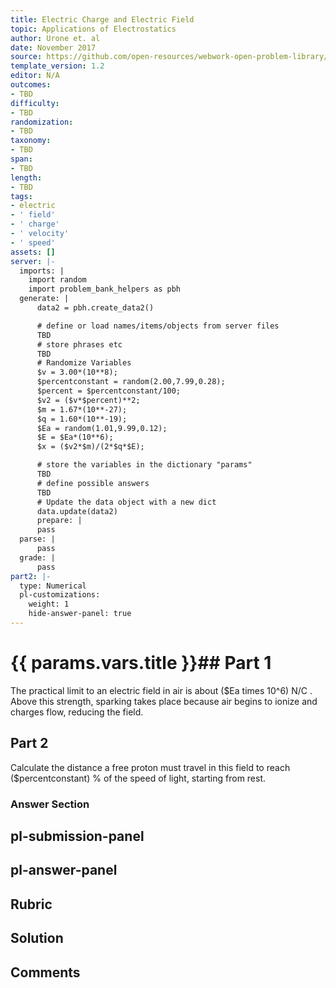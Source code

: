 ```yaml
---
title: Electric Charge and Electric Field
topic: Applications of Electrostatics
author: Urone et. al
date: November 2017
source: https://github.com/open-resources/webwork-open-problem-library/tree/master/Contrib/BrockPhysics/College_Physics_Urone/18.Electric_Field/18-08.Applications_of_Electrostatics/NU_U17_18_08_009.pg
template_version: 1.2
editor: N/A
outcomes:
- TBD
difficulty:
- TBD
randomization:
- TBD
taxonomy:
- TBD
span:
- TBD
length:
- TBD
tags:
- electric
- ' field'
- ' charge'
- ' velocity'
- ' speed'
assets: []
server: |-
  imports: |
    import random
    import problem_bank_helpers as pbh
  generate: |
      data2 = pbh.create_data2()

      # define or load names/items/objects from server files
      TBD
      # store phrases etc
      TBD
      # Randomize Variables
      $v = 3.00*(10**8);
      $percentconstant = random(2.00,7.99,0.28);
      $percent = $percentconstant/100;
      $v2 = ($v*$percent)**2;
      $m = 1.67*(10**-27);
      $q = 1.60*(10**-19);
      $Ea = random(1.01,9.99,0.12);
      $E = $Ea*(10**6);
      $x = ($v2*$m)/(2*$q*$E);

      # store the variables in the dictionary "params"
      TBD
      # define possible answers
      TBD
      # Update the data object with a new dict
      data.update(data2)
      prepare: |
      pass
  parse: |
      pass
  grade: |
      pass
part2: |-
  type: Numerical
  pl-customizations:
    weight: 1
    hide-answer-panel: true
---
```


# {{ params.vars.title }}## Part 1 
The practical limit to an electric field in air is about ($Ea times 10^6) N/C . Above this strength, sparking takes place because air begins to ionize and charges flow, reducing the field. 
## Part 2 
Calculate the distance a free proton must travel in this field to reach ($percentconstant) % of the speed of light, starting from rest. 


### Answer Section 


## pl-submission-panel 


## pl-answer-panel 


## Rubric 


## Solution 


## Comments 


